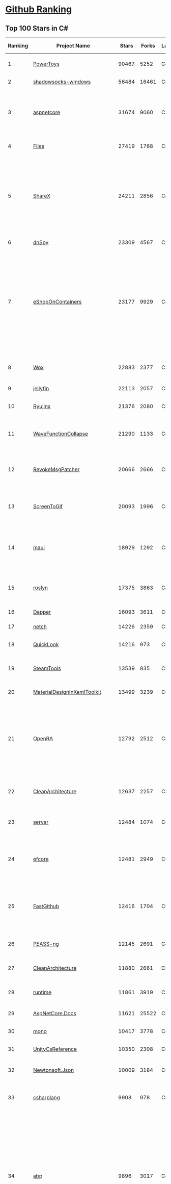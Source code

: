 [Github Ranking](../README.md)
==========

## Top 100 Stars in C\#

| Ranking | Project Name | Stars | Forks | Language | Open Issues | Description | Last Commit |
| ------- | ------------ | ----- | ----- | -------- | ----------- | ----------- | ----------- |
| 1 | [PowerToys](https://github.com/microsoft/PowerToys) | 90467 | 5252 | C# | 4854 | Windows system utilities to maximize productivity | 2023-05-12T01:58:44Z |
| 2 | [shadowsocks-windows](https://github.com/shadowsocks/shadowsocks-windows) | 56484 | 16461 | C# | 128 | A C# port of shadowsocks | 2023-04-19T22:26:37Z |
| 3 | [aspnetcore](https://github.com/dotnet/aspnetcore) | 31674 | 9060 | C# | 2560 | ASP.NET Core is a cross-platform .NET framework for building modern cloud-based web applications on Windows, Mac, or Linux. | 2023-05-12T02:43:14Z |
| 4 | [Files](https://github.com/files-community/Files) | 27419 | 1768 | C# | 382 | Building the best file manager experience for Windows | 2023-05-11T20:24:46Z |
| 5 | [ShareX](https://github.com/ShareX/ShareX) | 24211 | 2856 | C# | 553 | ShareX is a free and open source program that lets you capture or record any area of your screen and share it with a single press of a key. It also allows uploading images, text or other types of files to many supported destinations you can choose from. | 2023-05-11T16:13:34Z |
| 6 | [dnSpy](https://github.com/dnSpy/dnSpy) | 23309 | 4567 | C# | 0 | .NET debugger and assembly editor | 2020-12-20T23:55:15Z |
| 7 | [eShopOnContainers](https://github.com/dotnet-architecture/eShopOnContainers) | 23177 | 9929 | C# | 30 | Cross-platform .NET sample microservices and container based application that runs on Linux Windows and macOS. Powered by .NET 7, Docker Containers and Azure Kubernetes Services. Supports Visual Studio, VS for Mac and CLI based environments with Docker CLI, dotnet CLI, VS Code or any other code editor. | 2023-05-09T14:09:00Z |
| 8 | [Wox](https://github.com/Wox-launcher/Wox) | 22883 | 2377 | C# | 987 | Launcher for Windows, an alternative to Alfred and Launchy. | 2022-12-27T10:47:18Z |
| 9 | [jellyfin](https://github.com/jellyfin/jellyfin) | 22113 | 2057 | C# | 769 | The Free Software Media System | 2023-05-11T22:27:32Z |
| 10 | [Ryujinx](https://github.com/Ryujinx/Ryujinx) | 21376 | 2080 | C# | 377 | Experimental Nintendo Switch Emulator written in C# | 2023-05-12T02:02:08Z |
| 11 | [WaveFunctionCollapse](https://github.com/mxgmn/WaveFunctionCollapse) | 21290 | 1133 | C# | 1 | Bitmap & tilemap generation from a single example with the help of ideas from quantum mechanics | 2023-03-10T02:57:18Z |
| 12 | [RevokeMsgPatcher](https://github.com/huiyadanli/RevokeMsgPatcher) | 20666 | 2666 | C# | 43 | :trollface: A hex editor for WeChat/QQ/TIM - PC版微信/QQ/TIM防撤回补丁（我已经看到了，撤回也没用了） | 2023-05-02T05:53:37Z |
| 13 | [ScreenToGif](https://github.com/NickeManarin/ScreenToGif) | 20093 | 1996 | C# | 213 | 🎬 ScreenToGif allows you to record a selected area of your screen, edit and save it as a gif or video. | 2023-05-08T00:50:58Z |
| 14 | [maui](https://github.com/dotnet/maui) | 18929 | 1292 | C# | 2270 | .NET MAUI is the .NET Multi-platform App UI, a framework for building native device applications spanning mobile, tablet, and desktop. | 2023-05-12T00:14:16Z |
| 15 | [roslyn](https://github.com/dotnet/roslyn) | 17375 | 3863 | C# | 8033 | The Roslyn .NET compiler provides C# and Visual Basic languages with rich code analysis APIs. | 2023-05-12T02:52:25Z |
| 16 | [Dapper](https://github.com/DapperLib/Dapper) | 16093 | 3611 | C# | 369 | Dapper - a simple object mapper for .Net | 2023-04-15T14:20:41Z |
| 17 | [netch](https://github.com/netchx/netch) | 14226 | 2359 | C# | 8 | A simple proxy client | 2023-05-11T17:02:38Z |
| 18 | [QuickLook](https://github.com/QL-Win/QuickLook) | 14216 | 973 | C# | 377 | Bring macOS “Quick Look” feature to Windows | 2023-03-31T03:12:57Z |
| 19 | [SteamTools](https://github.com/BeyondDimension/SteamTools) | 13539 | 835 | C# | 524 | 🛠「Watt Toolkit」是一个开源跨平台的多功能 Steam 工具箱。 | 2023-05-11T11:23:46Z |
| 20 | [MaterialDesignInXamlToolkit](https://github.com/MaterialDesignInXAML/MaterialDesignInXamlToolkit) | 13499 | 3239 | C# | 162 | Google's Material Design in XAML & WPF, for C# & VB.Net.  | 2023-05-11T14:45:54Z |
| 21 | [OpenRA](https://github.com/OpenRA/OpenRA) | 12792 | 2512 | C# | 1459 | Open Source real-time strategy game engine for early Westwood games such as Command & Conquer: Red Alert written in C# using SDL and OpenGL. Runs on Windows, Linux, *BSD and Mac OS X. | 2023-05-11T20:07:46Z |
| 22 | [CleanArchitecture](https://github.com/ardalis/CleanArchitecture) | 12637 | 2257 | C# | 18 | Clean Architecture Solution Template: A starting point for Clean Architecture with ASP.NET Core | 2023-05-11T20:57:27Z |
| 23 | [server](https://github.com/bitwarden/server) | 12484 | 1074 | C# | 43 | The core infrastructure backend (API, database, Docker, etc). | 2023-05-11T23:18:21Z |
| 24 | [efcore](https://github.com/dotnet/efcore) | 12481 | 2949 | C# | 1776 | EF Core is a modern object-database mapper for .NET. It supports LINQ queries, change tracking, updates, and schema migrations. | 2023-05-10T16:13:45Z |
| 25 | [FastGithub](https://github.com/dotnetcore/FastGithub) | 12416 | 1704 | C# | 119 | github加速神器，解决github打不开、用户头像无法加载、releases无法上传下载、git-clone、git-pull、git-push失败等问题 | 2023-05-12T00:51:52Z |
| 26 | [PEASS-ng](https://github.com/carlospolop/PEASS-ng) | 12145 | 2691 | C# | 15 | PEASS - Privilege Escalation Awesome Scripts SUITE (with colors) | 2023-05-10T14:03:12Z |
| 27 | [CleanArchitecture](https://github.com/jasontaylordev/CleanArchitecture) | 11880 | 2661 | C# | 20 | Clean Architecture Solution Template for .NET 7 | 2023-04-26T18:12:56Z |
| 28 | [runtime](https://github.com/dotnet/runtime) | 11861 | 3919 | C# | 8314 | .NET is a cross-platform runtime for cloud, mobile, desktop, and IoT apps. | 2023-05-12T03:00:18Z |
| 29 | [AspNetCore.Docs](https://github.com/dotnet/AspNetCore.Docs) | 11621 | 25522 | C# | 380 | Documentation for ASP.NET Core | 2023-05-12T02:28:56Z |
| 30 | [mono](https://github.com/mono/mono) | 10417 | 3778 | C# | 2123 | Mono open source ECMA CLI, C# and .NET implementation. | 2023-05-10T19:25:44Z |
| 31 | [UnityCsReference](https://github.com/Unity-Technologies/UnityCsReference) | 10350 | 2308 | C# | 0 | Unity C# reference source code. | 2023-05-04T19:09:44Z |
| 32 | [Newtonsoft.Json](https://github.com/JamesNK/Newtonsoft.Json) | 10009 | 3184 | C# | 634 | Json.NET is a popular high-performance JSON framework for .NET | 2023-05-02T20:52:02Z |
| 33 | [csharplang](https://github.com/dotnet/csharplang) | 9908 | 978 | C# | 426 | The official repo for the design of the C# programming language | 2023-05-12T02:06:59Z |
| 34 | [abp](https://github.com/abpframework/abp) | 9896 | 3017 | C# | 555 | Open Source Web Application Framework for ASP.NET Core. Offers an opinionated architecture to build enterprise software solutions with best practices on top of the .NET and the ASP.NET Core platforms. Provides the fundamental infrastructure, production-ready startup templates, application modules, UI themes, tooling, guides and documentation. | 2023-05-12T00:34:42Z |
| 35 | [basic-computer-games](https://github.com/coding-horror/basic-computer-games) | 9419 | 1224 | C# | 12 | An updated version of the classic "Basic Computer Games" book, with well-written examples in a variety of common MEMORY SAFE, SCRIPTING programming languages. See https://coding-horror.github.io/basic-computer-games/ | 2023-05-06T17:25:02Z |
| 36 | [ArchiSteamFarm](https://github.com/JustArchiNET/ArchiSteamFarm) | 9384 | 1001 | C# | 0 | C# application with primary purpose of farming Steam cards from multiple accounts simultaneously. | 2023-05-11T08:44:00Z |
| 37 | [AutoMapper](https://github.com/AutoMapper/AutoMapper) | 9346 | 1714 | C# | 0 | A convention-based object-object mapper in .NET.  | 2023-04-26T05:01:02Z |
| 38 | [RestSharp](https://github.com/restsharp/RestSharp) | 9058 | 2294 | C# | 15 | Simple REST and HTTP API Client for .NET | 2023-05-10T11:42:49Z |
| 39 | [IdentityServer4](https://github.com/IdentityServer/IdentityServer4) | 9040 | 3869 | C# | 0 | OpenID Connect and OAuth 2.0 Framework for ASP.NET Core | 2022-12-13T07:48:19Z |
| 40 | [Jackett](https://github.com/Jackett/Jackett) | 9039 | 1059 | C# | 182 | API Support for your favorite torrent trackers | 2023-05-12T02:42:40Z |
| 41 | [BenchmarkDotNet](https://github.com/dotnet/BenchmarkDotNet) | 8965 | 878 | C# | 166 | Powerful .NET library for benchmarking | 2023-05-10T15:33:15Z |
| 42 | [SignalR](https://github.com/SignalR/SignalR) | 8889 | 2290 | C# | 24 | Incredibly simple real-time web for .NET | 2023-03-15T16:47:40Z |
| 43 | [FluentTerminal](https://github.com/felixse/FluentTerminal) | 8879 | 450 | C# | 245 | A Terminal Emulator based on UWP and web technologies. | 2023-03-22T20:02:30Z |
| 44 | [MahApps.Metro](https://github.com/MahApps/MahApps.Metro) | 8720 | 2430 | C# | 68 | A framework that allows developers to cobble together a better UI for their own WPF applications with minimal effort. | 2023-05-09T20:20:05Z |
| 45 | [Locale-Emulator](https://github.com/xupefei/Locale-Emulator) | 8635 | 738 | C# | 0 | Yet Another System Region and Language Simulator | 2022-04-15T09:55:46Z |
| 46 | [Sonarr](https://github.com/Sonarr/Sonarr) | 8594 | 1119 | C# | 100 | Smart PVR for newsgroup and bittorrent users. | 2023-05-12T00:37:19Z |
| 47 | [modular-monolith-with-ddd](https://github.com/kgrzybek/modular-monolith-with-ddd) | 8401 | 1271 | C# | 41 | Full Modular Monolith application with Domain-Driven Design approach. | 2023-01-23T06:54:13Z |
| 48 | [Hangfire](https://github.com/HangfireIO/Hangfire) | 8241 | 1588 | C# | 729 | An easy way to perform background job processing in .NET and .NET Core applications. No Windows Service or separate process required | 2023-05-11T09:26:48Z |
| 49 | [Terminal.Gui](https://github.com/gui-cs/Terminal.Gui) | 8180 | 603 | C# | 109 | Cross Platform Terminal UI toolkit for .NET | 2023-05-11T23:40:54Z |
| 50 | [FluentValidation](https://github.com/FluentValidation/FluentValidation) | 8105 | 1132 | C# | 1 | A popular .NET validation library for building strongly-typed validation rules. | 2023-04-29T22:10:17Z |
| 51 | [semantic-kernel](https://github.com/microsoft/semantic-kernel) | 8207 | 945 | C# | 83 | Integrate cutting-edge LLM technology quickly and easily into your apps | 2023-05-12T02:58:24Z |
| 52 | [FluentValidation](https://github.com/FluentValidation/FluentValidation) | 8105 | 1132 | C# | 1 | A popular .NET validation library for building strongly-typed validation rules. | 2023-04-29T22:10:17Z |
| 53 | [nopCommerce](https://github.com/nopSolutions/nopCommerce) | 8086 | 4594 | C# | 57 | ASP.NET Core eCommerce software. nopCommerce is a free and open-source shopping cart. | 2023-05-11T17:11:50Z |
| 54 | [Humanizer](https://github.com/Humanizr/Humanizer) | 7710 | 900 | C# | 203 | Humanizer meets all your .NET needs for manipulating and displaying strings, enums, dates, times, timespans, numbers and quantities | 2023-05-04T14:14:01Z |
| 55 | [practical-aspnetcore](https://github.com/dodyg/practical-aspnetcore) | 7692 | 1021 | C# | 168 | Practical samples of ASP.NET Core 2.1, 2.2, 3.1, 5.0, 6.0, 7.0 and 8.0 preview 4 projects you can use. Readme contains explanations on all projects. | 2023-05-11T07:08:13Z |
| 56 | [Bili.Uwp](https://github.com/Richasy/Bili.Uwp) | 7685 | 501 | C# | 164 | 适用于新系统UI的哔哩 | 2023-04-11T14:13:15Z |
| 57 | [uno](https://github.com/unoplatform/uno) | 7638 | 627 | C# | 1339 | Build Mobile, Desktop and WebAssembly apps with C# and XAML. Today. Open source and professionally supported. | 2023-05-12T02:57:12Z |
| 58 | [Ocelot](https://github.com/ThreeMammals/Ocelot) | 7627 | 1553 | C# | 524 | dotnet 7.0 API Gateway | 2023-05-11T15:04:02Z |
| 59 | [Notepads](https://github.com/0x7c13/Notepads) | 7599 | 433 | C# | 283 | A modern, lightweight text editor with a minimalist design. | 2023-04-17T10:57:04Z |
| 60 | [ReactiveUI](https://github.com/reactiveui/ReactiveUI) | 7487 | 1121 | C# | 80 | An advanced, composable, functional reactive model-view-viewmodel framework for all .NET platforms that is inspired by functional reactive programming. ReactiveUI allows you to  abstract mutable state away from your user interfaces, express the idea around a feature in one readable place and improve the testability of your application. | 2023-05-11T00:50:07Z |
| 61 | [ContextMenuManager](https://github.com/BluePointLilac/ContextMenuManager) | 7471 | 433 | C# | 65 | 🖱️ 纯粹的Windows右键菜单管理程序 | 2023-04-13T01:18:12Z |
| 62 | [Lean](https://github.com/QuantConnect/Lean) | 7448 | 2825 | C# | 238 | Lean Algorithmic Trading Engine by QuantConnect (Python, C#) | 2023-05-11T18:21:48Z |
| 63 | [blockchain](https://github.com/dvf/blockchain) | 7380 | 2657 | C# | 69 | A simple Blockchain in Python | 2023-01-04T17:21:04Z |
| 64 | [ailab](https://github.com/microsoft/ailab) | 7372 | 1380 | C# | 27 | Experience, Learn and Code the latest breakthrough innovations with Microsoft AI | 2023-04-28T02:27:37Z |
| 65 | [Bogus](https://github.com/bchavez/Bogus) | 7203 | 412 | C# | 33 | :card_index: A simple fake data generator for C#, F#, and VB.NET. Based on and ported from the famed faker.js. | 2023-04-21T03:42:05Z |
| 66 | [Nancy](https://github.com/NancyFx/Nancy) | 7179 | 1505 | C# | 196 | Lightweight, low-ceremony, framework for building HTTP based services on .Net and Mono | 2021-01-24T13:28:09Z |
| 67 | [PDFPatcher](https://github.com/wmjordan/PDFPatcher) | 7168 | 1118 | C# | 42 | PDF补丁丁——PDF工具箱，可以编辑书签、剪裁旋转页面、解除限制、提取或合并文档，探查文档结构，提取图片、转成图片等等 | 2023-04-18T06:29:56Z |
| 68 | [refit](https://github.com/reactiveui/refit) | 7140 | 692 | C# | 152 | The automatic type-safe REST library for .NET Core, Xamarin and .NET. Heavily inspired by Square's Retrofit library, Refit turns your REST API into a live interface. | 2023-05-08T00:57:51Z |
| 69 | [spectre.console](https://github.com/spectreconsole/spectre.console) | 6999 | 341 | C# | 138 | A .NET library that makes it easier to create beautiful console applications. | 2023-05-11T15:13:24Z |
| 70 | [Quasar](https://github.com/quasar/Quasar) | 6748 | 2174 | C# | 138 | Remote Administration Tool for Windows | 2023-03-12T16:28:35Z |
| 71 | [QuestPDF](https://github.com/QuestPDF/QuestPDF) | 6695 | 360 | C# | 134 | QuestPDF is a modern open-source .NET library for PDF document generation. Offering comprehensive layout engine powered by concise and discoverable C# Fluent API. Easily generate PDF reports, invoices, exports, etc. | 2023-05-11T23:27:21Z |
| 72 | [reverse-proxy](https://github.com/microsoft/reverse-proxy) | 6556 | 650 | C# | 131 | A toolkit for developing high-performance HTTP reverse proxy applications. | 2023-05-09T15:26:53Z |
| 73 | [ImageSharp](https://github.com/SixLabors/ImageSharp) | 6504 | 789 | C# | 43 | :camera: A modern, cross-platform, 2D Graphics library for .NET | 2023-05-11T16:03:35Z |
| 74 | [ShadowsocksR-Windows](https://github.com/HMBSbige/ShadowsocksR-Windows) | 6498 | 1112 | C# | 0 | Ship of Theseus | 2023-05-09T18:19:43Z |
| 75 | [Bulk-Crap-Uninstaller](https://github.com/Klocman/Bulk-Crap-Uninstaller) | 6481 | 381 | C# | 49 | Remove large amounts of unwanted applications quickly. | 2023-03-30T21:00:58Z |
| 76 | [UniRx](https://github.com/neuecc/UniRx) | 6421 | 839 | C# | 189 | Reactive Extensions for Unity | 2023-03-25T02:05:13Z |
| 77 | [de4dot](https://github.com/de4dot/de4dot) | 6318 | 2561 | C# | 0 | .NET deobfuscator and unpacker. | 2020-08-29T08:14:56Z |
| 78 | [wpf](https://github.com/dotnet/wpf) | 6300 | 1053 | C# | 916 | WPF is a .NET Core UI framework for building Windows desktop applications. | 2023-05-12T02:43:34Z |
| 79 | [Entitas](https://github.com/sschmid/Entitas) | 6262 | 1073 | C# | 126 | Entitas is a super fast Entity Component System (ECS) Framework specifically made for C# and Unity | 2022-12-17T18:37:37Z |
| 80 | [EverythingToolbar](https://github.com/srwi/EverythingToolbar) | 6052 | 310 | C# | 30 | Everything integration for the Windows taskbar. | 2023-05-05T18:13:45Z |
| 81 | [imewlconverter](https://github.com/studyzy/imewlconverter) | 6049 | 578 | C# | 67 | ”深蓝词库转换“ 一款开源免费的输入法词库转换程序 | 2023-04-21T18:37:13Z |
| 82 | [CAP](https://github.com/dotnetcore/CAP) | 6013 | 1210 | C# | 7 | Distributed transaction solution in micro-service base on eventually consistency, also an eventbus with Outbox pattern | 2023-05-11T15:07:47Z |
| 83 | [EquinoxProject](https://github.com/EduardoPires/EquinoxProject) | 5936 | 1526 | C# | 8 | Full ASP.NET Core 6 application with DDD, CQRS and Event Sourcing concepts | 2023-05-04T07:09:02Z |
| 84 | [reactive](https://github.com/dotnet/reactive) | 5914 | 692 | C# | 103 | The Reactive Extensions for .NET | 2023-05-11T15:25:09Z |
| 85 | [NSwag](https://github.com/RicoSuter/NSwag) | 5849 | 1105 | C# | 1560 | The Swagger/OpenAPI toolchain for .NET, ASP.NET Core and TypeScript.  | 2023-05-11T12:01:54Z |
| 86 | [VFSForGit](https://github.com/microsoft/VFSForGit) | 5819 | 459 | C# | 296 | Virtual File System for Git: Enable Git at Enterprise Scale | 2023-02-13T14:16:15Z |
| 87 | [MixedRealityToolkit-Unity](https://github.com/microsoft/MixedRealityToolkit-Unity) | 5749 | 2139 | C# | 665 | Mixed Reality Toolkit (MRTK) provides a set of components and features to accelerate cross-platform MR app development in Unity. | 2023-05-11T17:49:34Z |
| 88 | [StockSharp](https://github.com/StockSharp/StockSharp) | 5674 | 1556 | C# | 0 | Algorithmic trading and quantitative trading open source platform to develop trading robots (stock markets, forex, crypto, bitcoins, and options). | 2023-05-11T08:05:31Z |
| 89 | [quartznet](https://github.com/quartznet/quartznet) | 5668 | 1606 | C# | 81 | Quartz Enterprise Scheduler .NET | 2023-04-24T08:21:44Z |
| 90 | [Windows-Auto-Night-Mode](https://github.com/AutoDarkMode/Windows-Auto-Night-Mode) | 5540 | 211 | C# | 33 | Automatically switches between the dark and light theme of Windows 10 and Windows 11 | 2023-05-09T21:13:01Z |
| 91 | [StackExchange.Redis](https://github.com/StackExchange/StackExchange.Redis) | 5517 | 1460 | C# | 144 | General purpose redis client | 2023-05-09T15:50:01Z |
| 92 | [EntityComponentSystemSamples](https://github.com/Unity-Technologies/EntityComponentSystemSamples) | 5482 | 1298 | C# | 37 | None | 2023-05-11T23:05:01Z |
| 93 | [microsoft-ui-xaml](https://github.com/microsoft/microsoft-ui-xaml) | 5478 | 622 | C# | 2936 | Windows UI Library: the latest Windows 10 native controls and Fluent styles for your applications | 2023-05-10T23:08:11Z |
| 94 | [C-Sharp-Algorithms](https://github.com/aalhour/C-Sharp-Algorithms) | 5452 | 1344 | C# | 35 | :books: :chart_with_upwards_trend: Plug-and-play class-library project of standard Data Structures and Algorithms in C# | 2022-10-12T07:09:55Z |
| 95 | [WindowsCommunityToolkit](https://github.com/CommunityToolkit/WindowsCommunityToolkit) | 5451 | 1345 | C# | 257 | The Windows Community Toolkit is a collection of helpers, extensions, and custom controls. It simplifies and demonstrates common developer tasks building .NET apps with UWP and the Windows App SDK / WinUI 3 for Windows 10 and Windows 11. The toolkit is part of the .NET Foundation. | 2023-05-06T14:03:24Z |
| 96 | [MassTransit](https://github.com/MassTransit/MassTransit) | 5442 | 1474 | C# | 3 | Distributed Application Framework for .NET | 2023-05-11T15:46:34Z |
| 97 | [language-ext](https://github.com/louthy/language-ext) | 5440 | 381 | C# | 43 | C# functional language extensions - a base class library for functional programming | 2023-04-19T07:04:10Z |
| 98 | [subtitleedit](https://github.com/SubtitleEdit/subtitleedit) | 5406 | 730 | C# | 326 | the subtitle editor :) | 2023-05-11T16:17:36Z |
| 99 | [sharpkeys](https://github.com/randyrants/sharpkeys) | 5365 | 378 | C# | 4 | SharpKeys is a utility that manages a Registry key that allows Windows to remap one key to any other key. | 2023-04-21T04:54:01Z |
| 100 | [BBDown](https://github.com/nilaoda/BBDown) | 5364 | 588 | C# | 111 | Bilibili Downloader. 一款命令行式哔哩哔哩下载器. | 2023-04-04T01:47:48Z |

